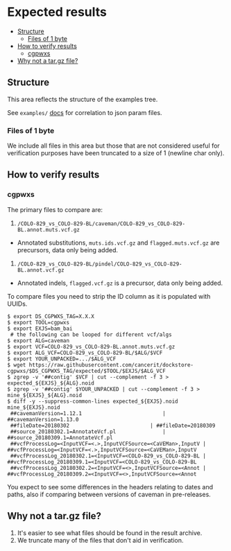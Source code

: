 # Expected results

<!-- TOC depthFrom:2 depthTo:6 withLinks:1 updateOnSave:1 orderedList:0 -->

- [Structure](#structure)
	- [Files of 1 byte](#files-of-1-byte)
- [How to verify results](#how-to-verify-results)
	- [cgpwxs](#cgpwxs)
- [Why not a tar.gz file?](#why-not-a-targz-file)

<!-- /TOC -->

## Structure

This area reflects the structure of the examples tree.

See `examples/` [docs](../examples/README.md) for correlation to json param files.

### Files of 1 byte

We include all files in this area but those that are not considered useful for verification
purposes have been truncated to a size of 1 (newline char only).

## How to verify results

### cgpwxs

The primary files to compare are:

1. `/COLO-829_vs_COLO-829-BL/caveman/COLO-829_vs_COLO-829-BL.annot.muts.vcf.gz`
  * Annotated substitutions, `muts.ids.vcf.gz` and `flagged.muts.vcf.gz` are precursors, data only being added.
1. `/COLO-829_vs_COLO-829-BL/pindel/COLO-829_vs_COLO-829-BL.annot.vcf.gz`
  * Annotated indels, `flagged.vcf.gz` is a precursor, data only being added.

To compare files you need to strip the ID column as it is populated with UUIDs.

<!-- indent (1 space) comments to prevent corruption of TOC -->

```
$ export DS_CGPWXS_TAG=X.X.X
$ export TOOL=cgpwxs
$ export EXJS=bam_bai
 # the following can be looped for different vcf/algs
$ export ALG=caveman
$ export VCF=COLO-829_vs_COLO-829-BL.annot.muts.vcf.gz
$ export ALG_VCF=COLO-829_vs_COLO-829-BL/$ALG/$VCF
$ export YOUR_UNPACKED=.../$ALG_VCF
$ wget https://raw.githubusercontent.com/cancerit/dockstore-cgpwxs/$DS_CGPWXS_TAG/expected/$TOOL/$EXJS/$ALG_VCF
$ zgrep -v '##contig' $VCF | cut --complement -f 3 > expected_${EXJS}_${ALG}.noid
$ zgrep -v '##contig' $YOUR_UNPACKED | cut --complement -f 3 > mine_${EXJS}_${ALG}.noid
$ diff -y --suppress-common-lines expected_${EXJS}.noid mine_${EXJS}.noid
 ##cavemanVersion=1.12.1					      |	##cavemanVersion=1.13.0
 ##fileDate=20180302					      |	##fileDate=20180309
 ##source_20180302.1=AnnotateVcf.pl			      |	##source_20180309.1=AnnotateVcf.pl
 ##vcfProcessLog=<InputVCF=<.>,InputVCFSource=<CaVEMan>,InputV |	##vcfProcessLog=<InputVCF=<.>,InputVCFSource=<CaVEMan>,InputV
 ##vcfProcessLog_20180302.1=<InputVCF=<COLO-829_vs_COLO-829-BL |	##vcfProcessLog_20180309.1=<InputVCF=<COLO-829_vs_COLO-829-BL
 ##vcfProcessLog_20180302.2=<InputVCF=<>,InputVCFSource=<Annot |	##vcfProcessLog_20180309.2=<InputVCF=<>,InputVCFSource=<Annot
```

You expect to see some differences in the headers relating to dates and paths, also if comparing between versions of caveman in pre-releases.

## Why not a tar.gz file?

1. It's easier to see what files should be found in the result archive.
1. We truncate many of the files that don't aid in verification.

